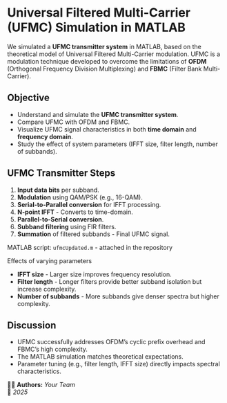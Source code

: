 # Universal Filtered Multi-Carrier (UFMC) Simulation in MATLAB

We simulated a **UFMC transmitter system** in MATLAB, based on the theoretical model of Universal Filtered Multi-Carrier modulation. UFMC is a modulation technique developed to overcome the limitations of **OFDM** (Orthogonal Frequency Division Multiplexing) and **FBMC** (Filter Bank Multi-Carrier).  

## Objective
- Understand and simulate the **UFMC transmitter system**.  
- Compare UFMC with OFDM and FBMC.  
- Visualize UFMC signal characteristics in both **time domain** and **frequency domain**.  
- Study the effect of system parameters (IFFT size, filter length, number of subbands).  

## UFMC Transmitter Steps
1. **Input data bits** per subband.  
2. **Modulation** using QAM/PSK (e.g., 16-QAM).  
3. **Serial-to-Parallel conversion** for IFFT processing.  
4. **N-point IFFT** - Converts to time-domain.  
5. **Parallel-to-Serial conversion**.  
6. **Subband filtering** using FIR filters.  
7. **Summation** of filtered subbands - Final UFMC signal.   

MATLAB script: `ufmcUpdated.m` - attached in the repository

Effects of varying parameters 
- **IFFT size** - Larger size improves frequency resolution.  
- **Filter length** - Longer filters provide better subband isolation but increase complexity.  
- **Number of subbands** - More subbands give denser spectra but higher complexity.  

## Discussion
- UFMC successfully addresses OFDM’s cyclic prefix overhead and FBMC’s high complexity.  
- The MATLAB simulation matches theoretical expectations.  
- Parameter tuning (e.g., filter length, IFFT size) directly impacts spectral characteristics.  


👨‍💻 **Authors:** *Your Team*  
📅 *2025*  
